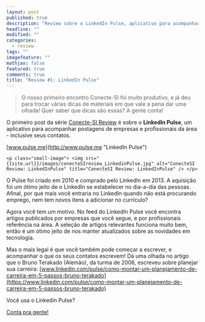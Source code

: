 ```yaml
---
layout: post
published: true
description: "Review sobre o LinkedIn Pulse, aplicativo para acompanhar postagens de empresas e profissionais da sua área"
headline: ""
modified: ""
categories: 
  - review
tags: ""
imagefeature: ""
mathjax: false
featured: true
comments: true
title: "Review #1: LinkedIn Pulse"
---
```


>
> O nosso primeiro encontro Conecte-SI foi muito produtivo, e já deu para trocar várias dicas de materiais em que vale a pena dar uma olhada!
> Quer saber que dicas são essas? A gente conta!
>

O primeiro post da série [Conecte-SI Review](/categories/#review) é sobre o **LinkedIn Pulse**, um aplicativo para acompanhar postagens de empresas e profissionais da área - inclusive seus contatos.

[www.pulse.me](http://www.pulse.me "LinkedIn Pulse")

    <p class="small-image"> <img src="{{site.url}}/images/conecteSIreview_LinkedinPulse.jpg" alt="ConecteSI Review: LinkedInPulse" title="ConecteSI Review: LinkedInPulse" /> </p> 

O Pulse foi criado em 2010 e comprado pelo LinkedIn em 2013.
A aquisição foi um ótimo jeito de o LinkedIn se estabelecer no dia-a-dia das pessoas. Afinal, por que mais você entraria no LinkedIn quando não está procurando emprego, nem tem novos itens a adicionar no currículo?

Agora você tem um motivo. No feed do LinkedIn Pulse você encontra artigos publicados por empresas que você segue, e por profissionais referência na área. A seleção de artigos relevantes funciona muito bem, então é um ótimo jeito de nos manter atualizados sobre as novidades em tecnologia.

Mas o mais legal é que você também pode começar a escrever, e acompanhar o que os seus contatos escrevem!
Dá uma olhada no artigo que o Bruno Terakado (Alemão), da turma de 2006, escreveu sobre planejar sua carreira:
[www.linkedin.com/pulse/como-montar-um-planejamento-de-carreira-em-5-passos-bruno-terakado](https://www.linkedin.com/pulse/como-montar-um-planejamento-de-carreira-em-5-passos-bruno-terakado)

Você usa o Linkedin Pulse?

[Conta pra gente!](https://www.facebook.com/conectesiusp/photos/a.428921883960339.1073741828.428718220647372/429810887204772/)

